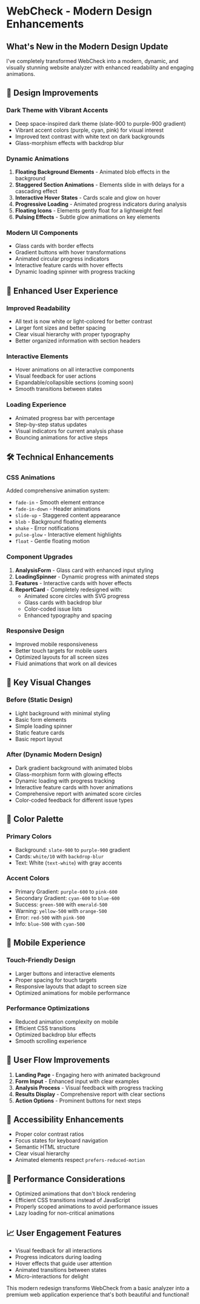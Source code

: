 # WebCheck - Modern Design Enhancements

## What's New in the Modern Design Update

I've completely transformed WebCheck into a modern, dynamic, and visually stunning website analyzer with enhanced readability and engaging animations.

## 🎨 **Design Improvements**

### **Dark Theme with Vibrant Accents**
- Deep space-inspired dark theme (slate-900 to purple-900 gradient)
- Vibrant accent colors (purple, cyan, pink) for visual interest
- Improved text contrast with white text on dark backgrounds
- Glass-morphism effects with backdrop blur

### **Dynamic Animations**
1. **Floating Background Elements** - Animated blob effects in the background
2. **Staggered Section Animations** - Elements slide in with delays for a cascading effect
3. **Interactive Hover States** - Cards scale and glow on hover
4. **Progressive Loading** - Animated progress indicators during analysis
5. **Floating Icons** - Elements gently float for a lightweight feel
6. **Pulsing Effects** - Subtle glow animations on key elements

### **Modern UI Components**
- Glass cards with border effects
- Gradient buttons with hover transformations
- Animated circular progress indicators
- Interactive feature cards with hover effects
- Dynamic loading spinner with progress tracking

## 🚀 **Enhanced User Experience**

### **Improved Readability**
- All text is now white or light-colored for better contrast
- Larger font sizes and better spacing
- Clear visual hierarchy with proper typography
- Better organized information with section headers

### **Interactive Elements**
- Hover animations on all interactive components
- Visual feedback for user actions
- Expandable/collapsible sections (coming soon)
- Smooth transitions between states

### **Loading Experience**
- Animated progress bar with percentage
- Step-by-step status updates
- Visual indicators for current analysis phase
- Bouncing animations for active steps

## 🛠️ **Technical Enhancements**

### **CSS Animations**
Added comprehensive animation system:
- `fade-in` - Smooth element entrance
- `fade-in-down` - Header animations
- `slide-up` - Staggered content appearance
- `blob` - Background floating elements
- `shake` - Error notifications
- `pulse-glow` - Interactive element highlights
- `float` - Gentle floating motion

### **Component Upgrades**
1. **AnalysisForm** - Glass card with enhanced input styling
2. **LoadingSpinner** - Dynamic progress with animated steps
3. **Features** - Interactive cards with hover effects
4. **ReportCard** - Completely redesigned with:
   - Animated score circles with SVG progress
   - Glass cards with backdrop blur
   - Color-coded issue lists
   - Enhanced typography and spacing

### **Responsive Design**
- Improved mobile responsiveness
- Better touch targets for mobile users
- Optimized layouts for all screen sizes
- Fluid animations that work on all devices

## 🎯 **Key Visual Changes**

### **Before (Static Design)**
- Light background with minimal styling
- Basic form elements
- Simple loading spinner
- Static feature cards
- Basic report layout

### **After (Dynamic Modern Design)**
- Dark gradient background with animated blobs
- Glass-morphism form with glowing effects
- Dynamic loading with progress tracking
- Interactive feature cards with hover animations
- Comprehensive report with animated score circles
- Color-coded feedback for different issue types

## 🎨 **Color Palette**

### **Primary Colors**
- Background: `slate-900` to `purple-900` gradient
- Cards: `white/10` with `backdrop-blur`
- Text: White (`text-white`) with gray accents

### **Accent Colors**
- Primary Gradient: `purple-600` to `pink-600`
- Secondary Gradient: `cyan-600` to `blue-600`
- Success: `green-500` with `emerald-500`
- Warning: `yellow-500` with `orange-500`
- Error: `red-500` with `pink-500`
- Info: `blue-500` with `cyan-500`

## 📱 **Mobile Experience**

### **Touch-Friendly Design**
- Larger buttons and interactive elements
- Proper spacing for touch targets
- Responsive layouts that adapt to screen size
- Optimized animations for mobile performance

### **Performance Optimizations**
- Reduced animation complexity on mobile
- Efficient CSS transitions
- Optimized backdrop blur effects
- Smooth scrolling experience

## 🔄 **User Flow Improvements**

1. **Landing Page** - Engaging hero with animated background
2. **Form Input** - Enhanced input with clear examples
3. **Analysis Process** - Visual feedback with progress tracking
4. **Results Display** - Comprehensive report with clear sections
5. **Action Options** - Prominent buttons for next steps

## 🎯 **Accessibility Enhancements**

- Proper color contrast ratios
- Focus states for keyboard navigation
- Semantic HTML structure
- Clear visual hierarchy
- Animated elements respect `prefers-reduced-motion`

## 🚀 **Performance Considerations**

- Optimized animations that don't block rendering
- Efficient CSS transitions instead of JavaScript
- Properly scoped animations to avoid performance issues
- Lazy loading for non-critical animations

## 📈 **User Engagement Features**

- Visual feedback for all interactions
- Progress indicators during loading
- Hover effects that guide user attention
- Animated transitions between states
- Micro-interactions for delight

This modern redesign transforms WebCheck from a basic analyzer into a premium web application experience that's both beautiful and functional!